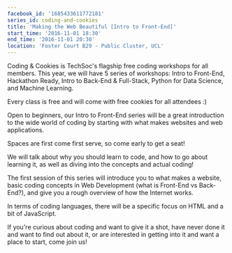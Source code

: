 ```yaml
---
facebook_id: '1685433611772181'
series_id: coding-and-cookies
title: 'Making the Web Beautiful [Intro to Front-End]'
start_time: '2016-11-01 18:30'
end_time: '2016-11-01 20:30'
location: 'Foster Court B29 - Public Cluster, UCL'
---
```


Coding & Cookies is TechSoc's flagship free coding workshops for all members. This year, we will have 5 series of workshops: Intro to Front-End, Hackathon Ready, Intro to Back-End & Full-Stack, Python for Data Science, and Machine Learning.   

Every class is free and will come with free cookies for all attendees :)   

Open to beginners, our Intro to Front-End series will be a great introduction to the wide world of coding by starting with what makes websites and web applications.  

Spaces are first come first serve, so come early to get a seat!  

We will talk about why you should learn to code, and how to go about learning it, as well as diving into the concepts and actual coding!  

The first session of this series will introduce you to what makes a website, basic coding concepts in Web Development (what is Front-End vs Back-End?), and give you a rough overview of how the Internet works.   

In terms of coding languages, there will be a specific focus on HTML and a bit of JavaScript.  

If you're curious about coding and want to give it a shot, have never done it and want to find out about it, or are interested in getting into it and want a place to start, come join us!
